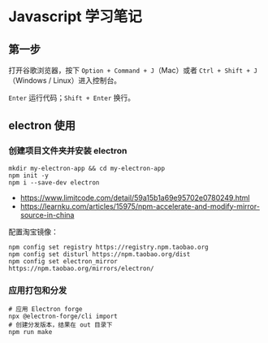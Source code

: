 # Javascript 学习笔记

## 第一步

打开谷歌浏览器，按下 `Option + Command + J`（Mac）或者 `Ctrl + Shift + J`（Windows / Linux）进入控制台。

`Enter` 运行代码；`Shift + Enter` 换行。

## electron 使用

### 创建项目文件夹并安装 electron

```
mkdir my-electron-app && cd my-electron-app
npm init -y
npm i --save-dev electron
```

- <https://www.limitcode.com/detail/59a15b1a69e95702e0780249.html>
- <https://learnku.com/articles/15975/npm-accelerate-and-modify-mirror-source-in-china>

配置淘宝镜像：

```
npm config set registry https://registry.npm.taobao.org
npm config set disturl https://npm.taobao.org/dist
npm config set electron_mirror https://npm.taobao.org/mirrors/electron/
```

### 应用打包和分发

```
# 应用 Electron forge
npx @electron-forge/cli import
# 创建分发版本，结果在 out 目录下
npm run make
```
